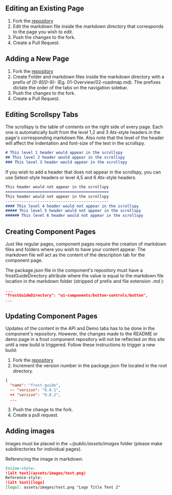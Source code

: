 ## Editing an Existing Page
  1. Fork the [repository](https://github.com/ciena-frost/ciena-frost.github.io)
  2. Edit the markdown file inside the markdown directory that corresponds to the page you wish to edit.
  3. Push the changes to the fork.
  4. Create a Pull Request.

## Adding a New Page
  1. Fork the [repository](https://github.com/ciena-frost/ciena-frost.github.io)
  2. Create Folder and markdown files inside the markdown directory with a prefix of *[0-9][0-9]-* (Eg. 01-Overview/02-roadmap.md). The prefixes dictate the order of the tabs on the navigation sidebar.
  3. Push the changes to the fork.
  4. Create a Pull Request.

## Editing Scrollspy Tabs
The scrollspy is the table of contents on the right side of every page. Each one is automatically built from the level 1,2 and 3 Atx-style headers in the page's corresponding markdown file. Also note that the level of the header will affect the indentation and font-size of the text in the scrollspy. 

```markdown
# This level 1 header would appear in the scrollspy
## This level 2 header would appear in the scrollspy
### This level 3 header would appear in the scrollspy
```
If you wish to add a header that does not appear in the scrollspy, you can use Setext-style headers or level 4,5 and 6 Atx-style headers.
```markdown
This header would not appear in the scrollspy
=============================================
This header would not appear in the scrollspy
---------------------------------------------
#### This level 4 header would not appear in the scrollspy
##### This level 5 header would not appear in the scrollspy
###### This level 6 header would not appear in the scrollspy
```

## Creating Component Pages
Just like regular pages, component pages require the creation of markdown files and folders where you wish to have your content appear. The markdown file will act as the content of the description tab for the component page.

The package.json file in the component's repository must have a frostGuideDirectory attribute where the value is equal to the markdown file location in the markdown folder (stripped of prefix and file extension *.md* ):

```json
...
"frostGuideDirectory": "ui-components/button-controls/button",
...
```

## Updating Component Pages
Updates of the content in the API and Demo tabs has to be done in the component's repository. However, the changes made to the README or demo page in a frost component repository will not be reflected on this site until a new build is triggered. Follow these instructions to trigger a new build:

  1. Fork the [repository](https://github.com/ciena-frost/ciena-frost.github.io)
  2. Increment the version number in the package.json file located in the root directory.

  ```json
  {
    "name": "frost-guide",
    -- "version": "0.0.1",
    ++ "version": "0.0.2",
    ...
  ```

  3. Push the change to the fork.
  4. Create a pull request.

## Adding images
Images must be placed in the *~/public/assets/images* folder (please make subdirectories for individual pages).

Referencing the image in markdown:
```markdown
Inline-style:
![alt text](assets/images/test.png)
Reference-style:
![alt text][logo]
[logo]: assets/images/test.png "Logo Title Text 2"
```
